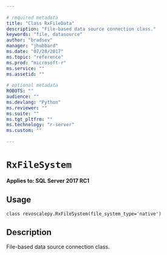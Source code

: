 ```yaml
--- 
 
# required metadata 
title: "Class RxFileData" 
description: "File-based data source connection class." 
keywords: "file, datasource" 
author: "bradsev" 
manager: "jhubbard" 
ms.date: "07/28/2017" 
ms.topic: "reference" 
ms.prod: "microsoft-r" 
ms.service: "" 
ms.assetid: "" 
 
# optional metadata 
ROBOTS: "" 
audience: "" 
ms.devlang: "Python" 
ms.reviewer: "" 
ms.suite: "" 
ms.tgt_pltfrm: "" 
ms.technology: "r-server" 
ms.custom: "" 
 
---
```


# `RxFileSystem`


**Applies to: SQL Server 2017 RC1**


## Usage



```
class revoscalepy.RxFileSystem(file_system_type='native')
```




## Description

File-based data source connection class.
